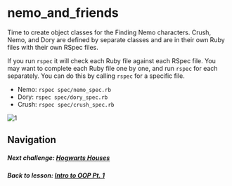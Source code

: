 # nemo_and_friends
Time to create object classes for the Finding Nemo characters. Crush, Nemo, and Dory are defined by separate classes and are in their own Ruby files with their own RSpec files.  

If you run `rspec` it will check each Ruby file against each RSpec file. You may want to complete each Ruby file one by one, and run `rspec` for each separately. You can do this by calling `rspec` for a specific file.  
- Nemo: `rspec spec/nemo_spec.rb`  
- Dory: `rspec spec/dory_spec.rb`
- Crush: `rspec spec/crush_spec.rb`  

![1](http://i.imgur.com/3JNmWzz.gif)  

## Navigation  
##### Next challenge: [Hogwarts Houses](https://github.com/Coderdotnew/intro_web_apps_dgm/tree/master/06_class/01_object_orientation_pt1/code/03_hogwarts_houses)   
##### Back to lesson: [Intro to OOP Pt. 1](https://github.com/Coderdotnew/intro_web_apps_dgm/tree/master/06_class/01_object_orientation_pt1)      